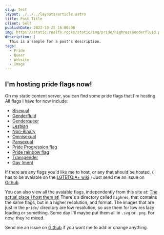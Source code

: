 ```yaml
---
slug: test
layout: ./../../layouts/article.astro
title: Post Title
client: Self
publishDate: 2022-10-25 16:00:00
img: https://static.realfx.rocks/static/img/pride/highres/Genderfluid.png
description: |
  This is a sample for a post's description.
tags:
  - Pride
  - Queer
  - Website
  - Image
---
```


## I'm hosting pride flags now!

On my static content server, you can find some pride flags that I'm hosting.
All flags I have for now include:
- <a href="https://static.realfx.rocks/static/img/pride/highres/Bisexual.svg"    title=".svg" >Bisexual</a>
- <a href="https://static.realfx.rocks/static/img/pride/highres/Genderfluid.png" title=".png" >Genderfluid</a>
- <a href="https://static.realfx.rocks/static/img/pride/highres/Genderqueer.png" title=".png" >Genderqueer</a>
- <a href="https://static.realfx.rocks/static/img/pride/highres/Lesbian.svg"     title=".svg" >Lesbian</a>
- <a href="https://static.realfx.rocks/static/img/pride/highres/Non-binary.png"  title=".png" >Non-Binary</a>
- <a href="https://static.realfx.rocks/static/img/pride/highres/Omnisexual.png"  title=".png" >Omnisexual</a>
- <a href="https://static.realfx.rocks/static/img/pride/highres/Pansexual.png"   title=".png" >Pansexual</a>
- <a href="https://static.realfx.rocks/static/img/pride/highres/Progress1.svg"   title=".svg" >Pride Progression flag</a>
- <a href="https://static.realfx.rocks/static/img/pride/highres/Rainbow1.png"    title=".png" >Pride rainbow flag</a>
- <a href="https://static.realfx.rocks/static/img/pride/highres/Transgender.svg" title=".svg" >Transgender</a>
- <a href="https://static.realfx.rocks/static/img/pride/highres/gay_men.png"     title="png"  >Gay (men)</a>

If there are any flags you'd like me to host, or any that should be hosted, ( has to be avaiable on the <a href="https://lgbtqia.fandom.com/wiki/LGBTQIA%2B_Wiki">LGTBTQIA+ wiki</a> ) Just send me an issue on <a href="https://github.com/RealFX-Code/RealFX-Code.github.io">Github</a>.

You can also view all the avaiable flags, independently from this site at: <a href="https://static.realfx.rocks/static/img/pride/">The actual place I host them at!</a>
There's a directory called `highres`, that contains the same flags, but in a higher resolution, and format. The images that are just in the `pride/` directory are low resolution, so use them for low res lazy loading or something. Some day I'll maybe put them all in `.svg` or `.png`. For now, they're mixed.

Send me an issue on <a href="https://github.com/RealFX-Code/RealFX-Code.github.io">Github</a> if you want me to add or change anything.